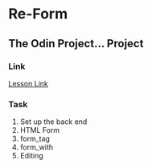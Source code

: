 # Re-Form

## The Odin Project... Project

### Link

[Lesson Link](https://www.theodinproject.com/paths/full-stack-ruby-on-rails/courses/ruby-on-rails/lessons/forms)

### Task

1. Set up the back end
2. HTML Form
3. form_tag
4. form_with
5. Editing
